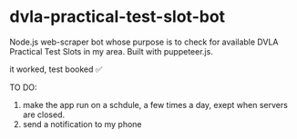 # dvla-practical-test-slot-bot
Node.js web-scraper bot whose purpose is to check for available DVLA Practical Test Slots in my area. Built with puppeteer.js.

it worked, test booked ✅

TO DO:
1. make the app run on a schdule, a few times a day, exept when servers are closed.
2. send a notification to my phone
